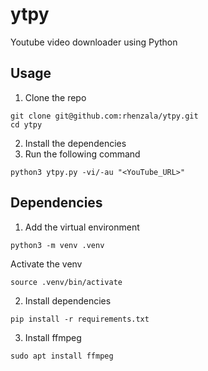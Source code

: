 # ytpy
Youtube video downloader using Python

## Usage
1. Clone the repo
```
git clone git@github.com:rhenzala/ytpy.git
cd ytpy
```
2. Install the dependencies
3. Run the following command
```
python3 ytpy.py -vi/-au "<YouTube_URL>"
```

## Dependencies
1. Add the virtual environment
```
python3 -m venv .venv
```
Activate the venv
```
source .venv/bin/activate
```
2. Install dependencies
```
pip install -r requirements.txt
```
3. Install ffmpeg
```
sudo apt install ffmpeg
```



